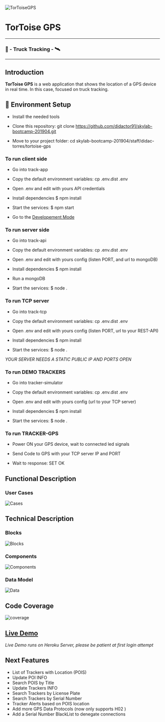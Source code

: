 ![TorToiseGPS](./img/topdoc.jpg)
# **T**or**T**oise **GPS**
---
### 🚚 - Truck Tracking - 🛰
---

## Introduction

**TorToise GPS** is a web application that shows the location of a GPS device in real time. In this case, focused on truck tracking.

## 🚛 Environment Setup

- Install the needed tools

- Clone this repository: git clone https://github.com/didactor91/skylab-bootcamp-201904.git

- Move to your project folder: cd skylab-bootcamp-201904/staff/didac-torres/tortoise-gps


### To run client side

- Go into track-app

- Copy the default environment variables: cp .env.dist .env

- Open .env and edit with yours API credentials

- Install dependencies $ npm install

- Start the services: $ npm start

- Go to the [Developement Mode](http://localhost:3000)

### To run server side

- Go into track-api

- Copy the default environment variables: cp .env.dist .env

- Open .env and edit with yours config (listen PORT, and url to mongoDB)

- Install dependencies $ npm install

- Run a mongoDB

- Start the services: $ node .

### To run TCP server

- Go into track-tcp

- Copy the default environment variables: cp .env.dist .env

- Open .env and edit with yours config (listen PORT, url to your REST-API)

- Install dependencies $ npm install

- Start the services: $ node .

*YOUR SERVER NEEDS A STATIC PUBLIC IP AND PORTS OPEN*

### To run DEMO TRACKERS

- Go into tracker-simulator

- Copy the default environment variables: cp .env.dist .env

- Open .env and edit with yours config (url to your TCP server)

- Install dependencies $ npm install

- Start the services: $ node .

### To run TRACKER-GPS

- Power ON your GPS device, wait to connected led signals

- Send Code to GPS with your TCP server IP and PORT

- Wait to response: SET OK

## Functional Description
### User Cases
![Cases](./img/cases.png)
## Technical Description
### Blocks
![Blocks](./img/blocks.png)
### Components
![Components](./img/components.png)
### Data Model
![Data](./img/data.png)

## Code Coverage
![coverage](./img/coverage.png)

## [Live Demo](http://tortoise-gps.surge.sh)

*Live Demo runs on Heroku Server, please be patient at first login attempt*

## Next Features

- List of Trackers with Location (POIS)
- Update POI INFO
- Search POIS by Title
- Update Trackers INFO
- Search Trackers by License Plate
- Search Trackers by Serial Number
- Tracker Alerts based on POIS location
- Add more GPS Data Protocols (now only supports H02 )
- Add a Serial Number BlackList to denegate connections